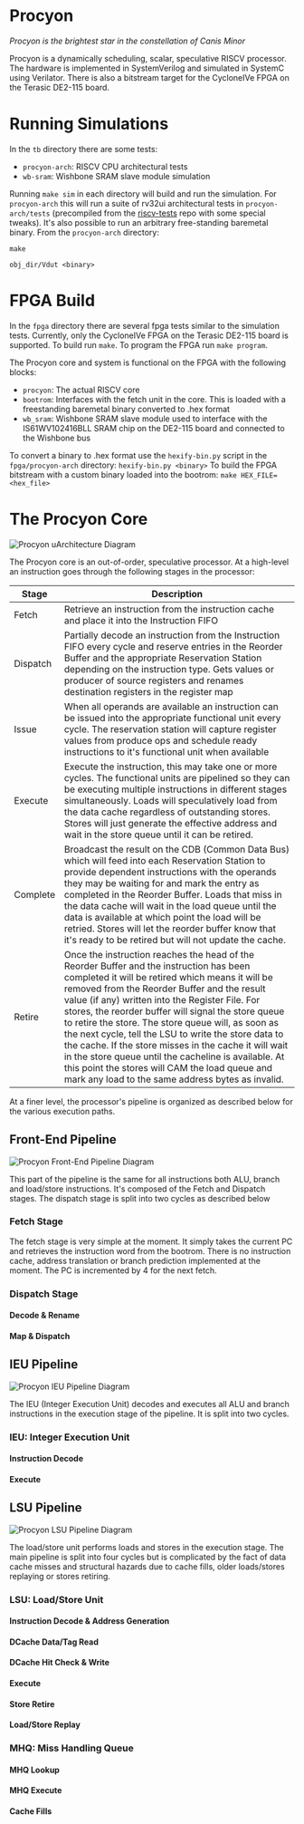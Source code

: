 # Procyon
*Procyon is the brightest star in the constellation of Canis Minor*

Procyon is a dynamically scheduling, scalar, speculative RISCV processor. The hardware is implemented in SystemVerilog and simulated in SystemC using Verilator. There is also a bitstream target for the CycloneIVe FPGA on the Terasic DE2-115 board.

# Running Simulations

In the `tb` directory there are some tests:

* `procyon-arch`: RISCV CPU architectural tests
* `wb-sram`: Wishbone SRAM slave module simulation

Running `make sim` in each directory will build and run the simulation. For `procyon-arch` this will run a suite of rv32ui architectural tests in `procyon-arch/tests` (precompiled from the [riscv-tests](https://github.com/riscv/riscv-tests) repo with some special tweaks). It's also possible to run an arbitrary free-standing baremetal binary. From the `procyon-arch` directory:

`make`

`obj_dir/Vdut <binary>`

# FPGA Build

In the `fpga` directory there are several fpga tests similar to the simulation tests. Currently, only the CycloneIVe FPGA on the Terasic DE2-115 board is supported. To build run `make`. To program the FPGA run `make program`.

The Procyon core and system is functional on the FPGA with the following blocks:

* `procyon`: The actual RISCV core
* `bootrom`: Interfaces with the fetch unit in the core. This is loaded with a freestanding baremetal binary converted to .hex format
* `wb_sram`: Wishbone SRAM slave module used to interface with the IS61WV102416BLL SRAM chip on the DE2-115 board and connected to the Wishbone bus

To convert a binary to .hex format use the `hexify-bin.py` script in the `fpga/procyon-arch` directory: `hexify-bin.py <binary>`
To build the FPGA bitstream with a custom binary loaded into the bootrom: `make HEX_FILE=<hex_file>`

# The Procyon Core

![Procyon uArchitecture Diagram](https://raw.githubusercontent.com/0ctobyte/procyon/master/Procyon-Core.png)

The Procyon core is an out-of-order, speculative processor. At a high-level an instruction goes through the following stages in the processor:

Stage | Description
----- | -----------
Fetch | Retrieve an instruction from the instruction cache and place it into the Instruction FIFO
Dispatch | Partially decode an instruction from the Instruction FIFO every cycle and reserve entries in the Reorder Buffer and the appropriate Reservation Station depending on the instruction type. Gets values or producer of source registers and renames destination registers in the register map
Issue | When all operands are available an instruction can be issued into the appropriate functional unit every cycle. The reservation station will capture register values from produce ops and schedule ready instructions to it's functional unit when available
Execute | Execute the instruction, this may take one or more cycles. The functional units are pipelined so they can be executing multiple instructions in different stages simultaneously. Loads will speculatively load from the data cache regardless of outstanding stores. Stores will just generate the effective address and wait in the store queue until it can be retired.
Complete | Broadcast the result on the CDB (Common Data Bus) which will feed into each Reservation Station to provide dependent instructions with the operands they may be waiting for and mark the entry as completed in the Reorder Buffer. Loads that miss in the data cache will wait in the load queue until the data is available at which point the load will be retried. Stores will let the reorder buffer know that it's ready to be retired but will not update the cache.
Retire | Once the instruction reaches the head of the Reorder Buffer and the instruction has been completed it will be retired which means it will be removed from the Reorder Buffer and the result value (if any) written into the Register File. For stores, the reorder buffer will signal the store queue to retire the store. The store queue will, as soon as the next cycle, tell the LSU to write the store data to the cache. If the store misses in the cache it will wait in the store queue until the cacheline is available. At this point the stores will CAM the load queue and mark any load to the same address bytes as invalid.

At a finer level, the processor's pipeline is organized as described below for the various execution paths.

## Front-End Pipeline

![Procyon Front-End Pipeline Diagram](https://raw.githubusercontent.com/0ctobyte/procyon/master/Procyon-Core-FE-Pipeline.jpeg)

This part of the pipeline is the same for all instructions both ALU, branch and load/store instructions. It's composed of the Fetch and Dispatch stages. The dispatch stage is split into two cycles as described below

### Fetch Stage

The fetch stage is very simple at the moment. It simply takes the current PC and retrieves the instruction word from the bootrom. There is no instruction cache, address translation or branch prediction implemented at the moment. The PC is incremented by 4 for the next fetch.

### Dispatch Stage

#### Decode & Rename

#### Map & Dispatch

## IEU Pipeline

![Procyon IEU Pipeline Diagram](https://raw.githubusercontent.com/0ctobyte/procyon/master/Procyon-Core-IEU-Pipeline.jpeg)

The IEU (Integer Execution Unit) decodes and executes all ALU and branch instructions in the execution stage of the pipeline. It is split into two cycles.

### IEU: Integer Execution Unit

#### Instruction Decode

#### Execute

## LSU Pipeline

![Procyon LSU Pipeline Diagram](https://raw.githubusercontent.com/0ctobyte/procyon/master/Procyon-Core-LSU-Pipeline.jpeg)

The load/store unit performs loads and stores in the execution stage. The main pipeline is split into four cycles but is complicated by the fact of data cache misses and structural hazards due to cache fills, older loads/stores replaying or stores retiring.

### LSU: Load/Store Unit

#### Instruction Decode & Address Generation

#### DCache Data/Tag Read

#### DCache Hit Check & Write

#### Execute

#### Store Retire

#### Load/Store Replay

### MHQ: Miss Handling Queue

#### MHQ Lookup

#### MHQ Execute

#### Cache Fills